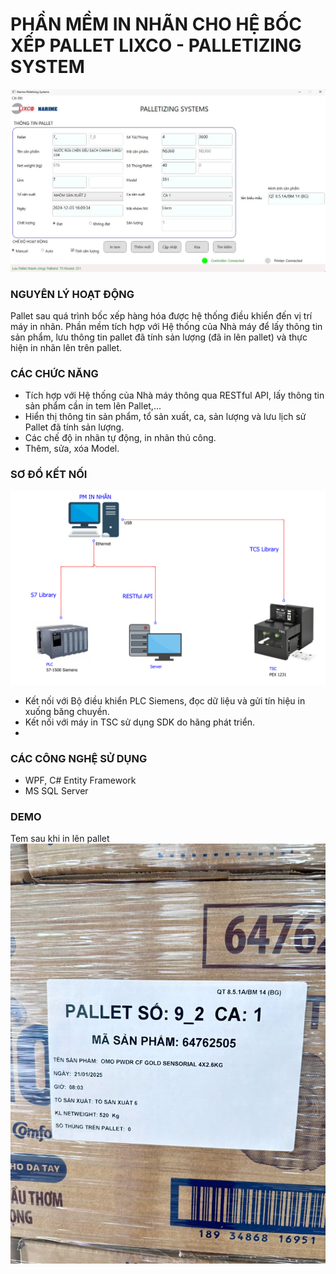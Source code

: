 # PHẦN MỀM IN NHÃN CHO HỆ BỐC XẾP PALLET LIXCO - PALLETIZING SYSTEM
![Palletizing System](/assets/palletizing-system.jpg)
### NGUYÊN LÝ HOẠT ĐỘNG
Pallet sau quá trình bốc xếp hàng hóa được hệ thống điều khiển đến vị trí máy in nhãn. Phần mềm tích hợp với Hệ thống của Nhà máy để lấy thông tin sản phẩm, lưu thông tin pallet đã tính sản lượng (đã in lên pallet) và thực hiện in nhãn lên trên pallet. 
### CÁC CHỨC NĂNG
- Tích hợp với Hệ thống của Nhà máy thông qua RESTful API, lấy thông tin sản phẩm cần in tem lên Pallet,...
- Hiển thị thông tin sản phẩm, tổ sản xuất, ca, sản lượng và lưu lịch sử Pallet đã tính sản lượng.
- Các chế độ in nhãn tự động, in nhãn thủ công.
- Thêm, sửa, xóa Model.

### SƠ ĐỒ KẾT NỐI
![Palletizing System](/assets/Lixco_diagram.PNG)
- Kết nối với Bộ điều khiển PLC Siemens, đọc dữ liệu và gửi tín hiệu in xuống băng chuyền.
- Kết nối với máy in TSC sử dụng SDK do hãng phát triển.
- 
### CÁC CÔNG NGHỆ SỬ DỤNG
- WPF, C# Entity Framework
- MS SQL Server
### DEMO
Tem sau khi in lên pallet</br>
![Palletizing System](/assets/lixco.jpg)

